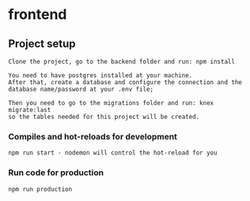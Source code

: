 # frontend

## Project setup
```
Clone the project, go to the backend folder and run: npm install 

You need to have postgres installed at your machine.
After that, create a database and configure the connection and the database name/password at your .env file;

Then you need to go to the migrations folder and run: knex migrate:last
so the tables needed for this project will be created.
```

### Compiles and hot-reloads for development
```
npm run start - nodemon will control the hot-reload for you
```

### Run code for production
```
npm run production
```